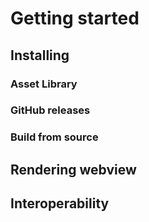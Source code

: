 # Getting started

## Installing

### Asset Library

### GitHub releases

### Build from source

## Rendering webview

## Interoperability

